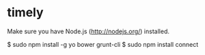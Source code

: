 timely
======

Make sure you have Node.js (http://nodejs.org/) installed.

$ sudo npm install -g yo bower grunt-cli
$ sudo npm install connect

